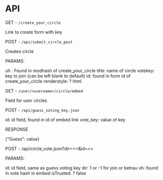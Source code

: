 # API

GET - `/create_your_circle`

Link to create form with key

POST - `/api/submit_circle_post`

Creates circle

PARAMS:

uh : Found in modhash of create_your_circle
title: name of circle
votekey: key to join (can be left blank to default)
id: found in form id of create_your_circle
renderstyle: ? html

GET - `/user/<username>/circle/embed`

Field for user circles

POST - `/api/guess_voting_key.json`

id: id field, found in id of embed link
vote_key: value of key

RESPONSE

{"Guess": value}

POST - /api/circle_vote.json?dir=<>&id=<>

PARAMS:

id: id field, same as guess voting key
dir: 1 or -1 for join or betrau
vh: found in vote hash in embed
isTrusted: ? false
